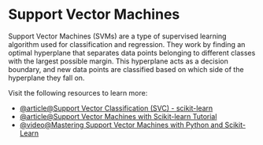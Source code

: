 # Support Vector Machines

Support Vector Machines (SVMs) are a type of supervised learning algorithm used for classification and regression. They work by finding an optimal hyperplane that separates data points belonging to different classes with the largest possible margin. This hyperplane acts as a decision boundary, and new data points are classified based on which side of the hyperplane they fall on.

Visit the following resources to learn more:

- [@article@Support Vector Classification (SVC) - scikit-learn](https://scikit-learn.org/stable/modules/generated/sklearn.svm.SVC.html)
- [@article@Support Vector Machines with Scikit-learn Tutorial](https://www.datacamp.com/tutorial/svm-classification-scikit-learn-python)
- [@video@Mastering Support Vector Machines with Python and Scikit-Learn](https://www.youtube.com/watch?v=kPkwf1x7zpU)